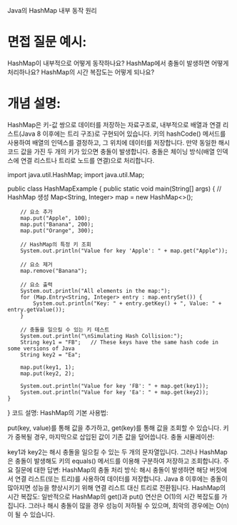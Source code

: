 Java의 HashMap 내부 동작 원리

# 면접 질문 예시:
HashMap이 내부적으로 어떻게 동작하나요?
HashMap에서 충돌이 발생하면 어떻게 처리하나요?
HashMap의 시간 복잡도는 어떻게 되나요?

# 개념 설명:
HashMap은 키-값 쌍으로 데이터를 저장하는 자료구조로, 내부적으로 배열과 연결 리스트(Java 8 이후에는 트리 구조)로 구현되어 있습니다.
키의 hashCode() 메서드를 사용하여 배열의 인덱스를 결정하고, 그 위치에 데이터를 저장합니다.
만약 동일한 해시코드 값을 가진 두 개의 키가 있으면 충돌이 발생합니다. 충돌은 체이닝 방식(배열 인덱스에 연결 리스트나 트리로 노드를 연결)으로 처리합니다.


import java.util.HashMap;
import java.util.Map;

public class HashMapExample {
    public static void main(String[] args) {
        // HashMap 생성
        Map<String, Integer> map = new HashMap<>();

        // 요소 추가
        map.put("Apple", 100);
        map.put("Banana", 200);
        map.put("Orange", 300);

        // HashMap의 특정 키 조회
        System.out.println("Value for key 'Apple': " + map.get("Apple"));
        
        // 요소 제거
        map.remove("Banana");

        // 요소 출력
        System.out.println("All elements in the map:");
        for (Map.Entry<String, Integer> entry : map.entrySet()) {
            System.out.println("Key: " + entry.getKey() + ", Value: " + entry.getValue());
        }

        // 충돌을 일으킬 수 있는 키 테스트
        System.out.println("\nSimulating Hash Collision:");
        String key1 = "FB";   // These keys have the same hash code in some versions of Java
        String key2 = "Ea";

        map.put(key1, 1);
        map.put(key2, 2);

        System.out.println("Value for key 'FB': " + map.get(key1));
        System.out.println("Value for key 'Ea': " + map.get(key2));
    }
}
코드 설명:
HashMap의 기본 사용법:

put(key, value)를 통해 값을 추가하고, get(key)를 통해 값을 조회할 수 있습니다.
키가 중복될 경우, 마지막으로 삽입된 값이 기존 값을 덮어씁니다.
충돌 시뮬레이션:

key1과 key2는 해시 충돌을 일으킬 수 있는 두 개의 문자열입니다. 그러나 HashMap은 충돌이 발생해도 키의 equals() 메서드를 이용해 구분하여 저장하고 조회합니다.
주요 질문에 대한 답변:
HashMap의 충돌 처리 방식: 해시 충돌이 발생하면 해당 버킷에서 연결 리스트(또는 트리)를 사용하여 데이터를 저장합니다. Java 8 이후에는 충돌이 많아지면 성능을 향상시키기 위해 연결 리스트 대신 트리로 전환됩니다.
HashMap의 시간 복잡도: 일반적으로 HashMap의 get()과 put() 연산은 O(1)의 시간 복잡도를 가집니다. 그러나 해시 충돌이 많을 경우 성능이 저하될 수 있으며, 최악의 경우에는 O(n)이 될 수 있습니다.






